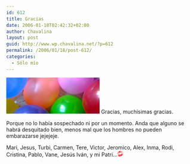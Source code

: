 ```yaml
---
id: 612
title: Gracias
date: 2006-01-18T02:42:32+02:00
author: Chavalina
layout: post
guid: http://www.wp.chavalina.net/?p=612
permalink: /2006/01/18/post-612/
categories:
  - Sólo mío
---
```

<img class="imgizqda" src="/imagenes/fotos/fiesta-25.jpg" alt="Muchos globos y un mont&oacute;n de amigos" /> Gracias, much&iacute;simas gracias. 

Porque no lo hab&iacute;a sospechado ni por un momento. Anda que alguno se habr&aacute; desquitado bien, menos mal que los hombres no pueden embarazarse jejejeje.

Mari, Jesus, Turbi, Carmen, Tere, Victor, Jeromico, Alex, Inma, Rodi, Cristina, Pablo, Vane, Jes&uacute;s Iv&aacute;n, y mi Patri&#8230;![emo](/imagenes/emoticonos/beso.gif)